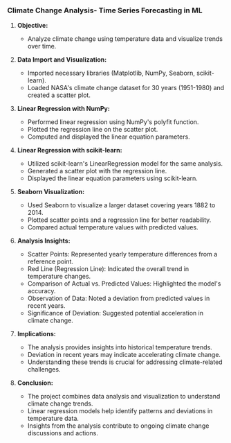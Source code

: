 ### Climate Change Analysis- Time Series Forecasting in ML

1. **Objective:**
   - Analyze climate change using temperature data and visualize trends over time.

2. **Data Import and Visualization:**
   - Imported necessary libraries (Matplotlib, NumPy, Seaborn, scikit-learn).
   - Loaded NASA's climate change dataset for 30 years (1951-1980) and created a scatter plot.

3. **Linear Regression with NumPy:**
   - Performed linear regression using NumPy's polyfit function.
   - Plotted the regression line on the scatter plot.
   - Computed and displayed the linear equation parameters.

4. **Linear Regression with scikit-learn:**
   - Utilized scikit-learn's LinearRegression model for the same analysis.
   - Generated a scatter plot with the regression line.
   - Displayed the linear equation parameters using scikit-learn.

5. **Seaborn Visualization:**
   - Used Seaborn to visualize a larger dataset covering years 1882 to 2014.
   - Plotted scatter points and a regression line for better readability.
   - Compared actual temperature values with predicted values.

6. **Analysis Insights:**
   - Scatter Points: Represented yearly temperature differences from a reference point.
   - Red Line (Regression Line): Indicated the overall trend in temperature changes.
   - Comparison of Actual vs. Predicted Values: Highlighted the model's accuracy.
   - Observation of Data: Noted a deviation from predicted values in recent years.
   - Significance of Deviation: Suggested potential acceleration in climate change.

7. **Implications:**
   - The analysis provides insights into historical temperature trends.
   - Deviation in recent years may indicate accelerating climate change.
   - Understanding these trends is crucial for addressing climate-related challenges.

8. **Conclusion:**
   - The project combines data analysis and visualization to understand climate change trends.
   - Linear regression models help identify patterns and deviations in temperature data.
   - Insights from the analysis contribute to ongoing climate change discussions and actions.
